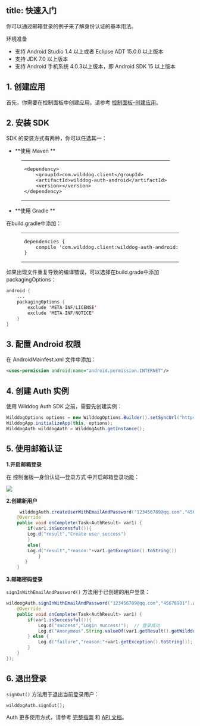 
title:  快速入门
---

你可以通过邮箱登录的例子来了解身份认证的基本用法。

<div class="env">
    <p class="env-title">环境准备</p>
    <ul>
        <li>支持 Android Studio 1.4 以上或者 Eclipse ADT 15.0.0 以上版本</li>
        <li>支持 JDK 7.0 以上版本</li>
        <li>支持 Android 手机系统 4.0.3以上版本，即 Android SDK 15 以上版本</li>
    </ul>
</div>

## 1. 创建应用

首先，你需要在控制面板中创建应用。请参考  [控制面板-创建应用](/console/creat.html)。

## 2. 安装 SDK

SDK 的安装方式有两种，你可以任选其一：

- **使用 Maven **

<figure class="highlight xml"><table><tbody><tr><td class="code"><pre><div class="line"><span class="tag">&lt;<span class="name">dependency</span>&gt;</span></div><div class="line">    <span class="tag">&lt;<span class="name">groupId</span>&gt;</span>com.wilddog.client<span class="tag">&lt;/<span class="name">groupId</span>&gt;</span></div><div class="line">    <span class="tag">&lt;<span class="name">artifactId</span>&gt;</span>wilddog-auth-android<span class="tag">&lt;/<span class="name">artifactId</span>&gt;</span></div><div class="line">    <span class="tag">&lt;<span class="name">version</span>&gt;</span><span class="android-auth-version"></span><span class="tag">&lt;/<span class="name">version</span>&gt;</span></div><div class="line"><span class="tag">&lt;/<span class="name">dependency</span>&gt;</span></div></pre></td></tr></tbody></table></figure>

- **使用 Gradle **

在build.gradle中添加：

<figure class="highlight java"><table><tbody><tr><td class="code"><pre><div class="line">dependencies {</div><div class="line">    compile <span class="string">&apos;com.wilddog.client:wilddog-auth-android:<span class="android-auth-version"></span>&apos;</span></div><div class="line">}</div></pre></td></tr></tbody></table></figure>

如果出现文件重复导致的编译错误，可以选择在build.grade中添加packagingOptions：

```java
android {
    ...
    packagingOptions {
        exclude 'META-INF/LICENSE'
        exclude 'META-INF/NOTICE'
    }
}
```

## 3. 配置 Android 权限

在 AndroidMainfest.xml 文件中添加：

```xml
<uses-permission android:name="android.permission.INTERNET"/>
```

## 4. 创建 Auth 实例

使用 Wilddog Auth SDK 之前，需要先创建实例：

```java
WilddogOptions options = new WilddogOptions.Builder().setSyncUrl("https://<wilddog appId>.wilddogio.com").build();
WilddogApp.initializeApp(this, options);
WilddogAuth wilddogAuth = WilddogAuth.getInstance();
```


## 5. 使用邮箱认证

**1.开启邮箱登录**

在 控制面板—身份认证—登录方式 中开启邮箱登录功能：

![](/images/openemail.png)

**2.创建新用户**

```java
     wilddogAuth.createUserWithEmailAndPassword("123456789@qq.com","45678901").addOnCompleteListener(new OnCompleteListener<AuthResult>() {
	@Override
	public void onComplete(Task<AuthResult> var1) {
		if(var1.isSuccessful()){
		Log.d("result","Create user success")
		}
		else{
		Log.d("result","reason:"+var1.getException().toString())
		    }
	   }
	}	 
```
**3.邮箱密码登录**

`signInWithEmailAndPassword()` 方法用于已创建的用户登录：

```java
wildoogAuth.signInWithEmailAndPassword("123456789@qq.com","45678901").addOnCompleteListener(new OnCompleteListener<AuthResult>() {
	@Override
	public void onComplete(Task<AuthResult> var1) {
		if(var1.isSuccessful()){
			Log.d("success","Login success!");  // 登录成功
            Log.d("Anonymous",String.valueOf(var1.getResult().getWilddogUser().isAnonymous()));
		} else {
			Log.d("failure","reason:"+var1.getException().toString()); // 登录失败及错误信息
		}
	}
});
```

## 6. 退出登录

`signOut()` 方法用于退出当前登录用户：

```
wilddogAuth.signOut();
```

Auth 更多使用方式，请参考 [完整指南](/guide/auth/core/concept.html) 和  [API 文档](/api/auth/android/AuthCredential.html)。